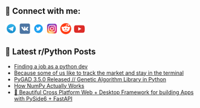 ## 🔎 Connect with me:
[<img src="https://github.com/bullbesh/bullbesh/blob/main/images/Telegram.png" width="32" height="32" />](https://t.me/bullbesh)
[<img src="https://github.com/bullbesh/bullbesh/blob/main/images/VK.png" width="32" height="32" />](https://vk.com/bullbesh)
[<img src="https://github.com/bullbesh/bullbesh/blob/main/images/Twitter.png" width="32" height="32" />](https://twitter.com/bullbesh1)
[<img src="https://github.com/bullbesh/bullbesh/blob/main/images/Instagram.png" width="32" height="32" />](https://www.instagram.com/bullbesh)
[<img src="https://github.com/bullbesh/bullbesh/blob/main/images/Reddit.png" width="32" height="32" />](https://www.reddit.com/user/bullbesh)
[<img src="https://github.com/bullbesh/bullbesh/blob/main/images/YouTube.png" width="32" height="32" />](https://www.youtube.com/channel/UCtfjRs6uzgq5mfm8S06WTcg)

## 📕 Latest r/Python Posts
<!-- BLOG-POST-LIST:START -->
- [Finding a job as a python dev](https://www.reddit.com/r/Python/comments/1lxf44q/finding_a_job_as_a_python_dev/)
- [Because some of us like to track the market and stay in the terminal](https://www.reddit.com/r/Python/comments/1lxeehx/because_some_of_us_like_to_track_the_market_and/)
- [PyGAD 3.5.0 Released // Genetic Algorithm Library in Python](https://www.reddit.com/r/Python/comments/1lxe2bm/pygad_350_released_genetic_algorithm_library_in/)
- [How NumPy Actually Works](https://www.reddit.com/r/Python/comments/1lxcqme/how_numpy_actually_works/)
- [🚀 Beautiful Cross Platform Web + Desktop Framework for building Apps with PySide6 + FastAPI](https://www.reddit.com/r/Python/comments/1lxcoqz/beautiful_cross_platform_web_desktop_framework/)
<!-- BLOG-POST-LIST:END -->
